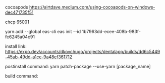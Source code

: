 cocoapods
https://airtdave.medium.com/using-cocoapods-on-windows-dec471735f51

chcp 65001

yarn add --global eas-cli
eas init --id 1b7963dd-ecee-408b-983f-fc6245a04c91

install link:
https://expo.dev/accounts/dkovchugo/projects/dentalapp/builds/dd6c5449-45ab-49dd-a1ce-9a48ef361712

postinstall command: 
yarn patch-package --use-yarn [package_name]

build command: 
